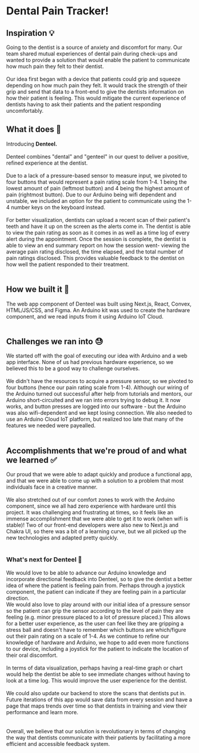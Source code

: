 # Dental Pain Tracker!
## Inspiration 💡
Going to the dentist is a source of anxiety and discomfort for many. Our team shared mutual experiences of dental pain during check-ups and wanted to provide a solution that would enable the patient to communicate how much pain they felt to their dentist.  
<br>
Our idea first began with a device that patients could grip and squeeze depending on how much pain they felt. It would track the strength of their grip and send that data to a front-end to give the dentists information on how their patient is feeling. This would mitigate the current experience of dentists having to ask their patients and the patient responding uncomfortably.
<br>
## What it does 💭
Introducing **Denteel.**  
<br>
Denteel combines "dental" and "genteel" in our quest to deliver a positive, refined experience at the dentist.  
<br>
Due to a lack of a pressure-based sensor to measure input, we pivoted to four buttons that would represent a pain rating scale from 1-4. 1 being the lowest amount of pain (leftmost button) and 4 being the highest amount of pain (rightmost button). Due to our Arduino being wifi dependent and unstable, we included an option for the patient to communicate using the 1-4 number keys on the keyboard instead.  
<br>
For better visualization, dentists can upload a recent scan of their patient's teeth and have it up on the screen as the alerts come in. The dentist is able to view the pain rating as soon as it comes in as well as a time log of every alert during the appointment. Once the session is complete, the dentist is able to view an end summary report on how the session went- viewing the average pain rating disclosed, the time elapsed, and the total number of pain ratings disclosed. This provides valuable feedback to the dentist on how well the patient responded to their treatment.  
<br>
## How we built it 🔨
The web app component of Denteel was built using Next.js, React, Convex, HTML/JS/CSS, and Figma. An Arduino kit was used to create the hardware component, and we read inputs from it using Arduino IoT Cloud.  
<br>
## Challenges we ran into 😓
We started off with the goal of executing our idea with Arduino and a web app interface. None of us had previous hardware experience, so we believed this to be a good way to challenge ourselves.  
<br>
We didn't have the resources to acquire a pressure sensor, so we pivoted to four buttons (hence our pain rating scale from 1-4). Although our wiring of the Arduino turned out successful after help from tutorials and mentors, our Arduino short-circuited and we ran into errors trying to debug it. It now works, and button presses are logged into our software - but the Arduino was also wifi-dependent and we kept losing connection. We also needed to use an Arduino Cloud IoT platform, but realized too late that many of the features we needed were payealled.  
<br>
## Accomplishments that we're proud of and what we learned ✅
Our proud that we were able to adapt quickly and produce a functional app, and that we were able to come up with a solution to a problem that most individuals face in a creative manner.  
<br>
We also stretched out of our comfort zones to work with the Arduino component, since we all had zero experience with hardware until this project. It was challenging and frustrating at times, so it feels like an immense accomplishment that we were able to get it to work (when wifi is stable)! Two of our front-end developers were also new to Next.js and Chakra UI, so there was a bit of a learning curve, but we all picked up the new technologies and adapted pretty quickly.  
<br>
### What's next for Denteel 🌅
We would love to be able to advance our Arduino knowledge and incorporate directional feedback into Denteel, so to give the dentist a better idea of where the patient is feeling pain from. Perhaps through a joystick component, the patient can indicate if they are feeling pain in a particular direction.
<br>
We would also love to play around with our initial idea of a pressure sensor so the patient can grip the sensor according to the level of pain they are feeling (e.g. minor pressure placed to a lot of pressure placed.) This allows for a better user experience, as the user can feel like they are gripping a stress ball and doesn't have to remember which buttons are which/figure out their pain rating on a scale of 1-4. As we continue to refine our knowledge of hardware and Arduino, we hope to add even more functions to our device, including a joystick for the patient to indicate the location of their oral discomfort.  
<br>
In terms of data visualization, perhaps having a real-time graph or chart would help the dentist be able to see immediate changes without having to look at a time log. This would improve the user experience for the dentist.  
<br>
We could also update our backend to store the scans that dentists put in. Future iterations of this app would save data from every session and have a page that maps trends over time so that dentists in training and view their performance and learn more.  
<br>  
Overall, we believe that our solution is revolutionary in terms of changing the way that dentists communicate with their patients by facilitating a more efficient and accessible feedback system.
